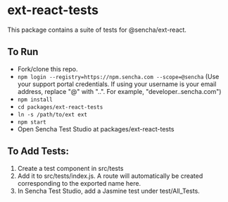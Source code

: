 # ext-react-tests

This package contains a suite of tests for @sencha/ext-react.

## To Run

* Fork/clone this repo.
* `npm login --registry=https://npm.sencha.com --scope=@sencha` (Use your support portal credentials.  If using your username is your email address, replace "@" with "..".  For example, "developer..sencha.com")
* `npm install`
* `cd packages/ext-react-tests`
* `ln -s /path/to/ext ext`
* `npm start`
* Open Sencha Test Studio at packages/ext-react-tests

## To Add Tests:

1. Create a test component in src/tests
2. Add it to src/tests/index.js.  A route will automatically be created corresponding to the exported name here.
3. In Sencha Test Studio, add a Jasmine test under test/All_Tests.

